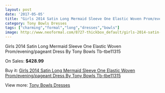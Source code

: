 ```yaml
---
layout: post
date: '2017-05-05'
title: "Girls 2014 Satin Long Mermaid Sleeve One Elastic Woven Prom/evening/pageant Dress By Tony Bowls Tb-tbe11315"
category: Tony Bowls Dresses
tags: ["charming","formal","long","dresses","bowls"]
image: http://www.neoformal.com/8727-thickbox_default/girls-2014-satin-long-mermaid-sleeve-one-elastic-woven-prom-evening-pageant-dress-by-tony-bowls-tb-tbe11315.jpg
---
```

Girls 2014 Satin Long Mermaid Sleeve One Elastic Woven Prom/evening/pageant Dress By Tony Bowls Tb-tbe11315

On Sales: **$428.99**
<a href="https://www.neoformal.com/en/tony-bowls-dresses/3074-girls-2014-satin-long-mermaid-sleeve-one-elastic-woven-prom-evening-pageant-dress-by-tony-bowls-tb-tbe11315.html"><amp-img layout="responsive" width="600" height="600" src="//www.neoformal.com/8727-thickbox_default/girls-2014-satin-long-mermaid-sleeve-one-elastic-woven-prom-evening-pageant-dress-by-tony-bowls-tb-tbe11315.jpg" alt="Girls 2014 Satin Long Mermaid Sleeve One Elastic Woven Prom/evening/pageant Dress By Tony Bowls Tb-tbe11315 0" /></a>
<a href="https://www.neoformal.com/en/tony-bowls-dresses/3074-girls-2014-satin-long-mermaid-sleeve-one-elastic-woven-prom-evening-pageant-dress-by-tony-bowls-tb-tbe11315.html"><amp-img layout="responsive" width="600" height="600" src="//www.neoformal.com/8731-thickbox_default/girls-2014-satin-long-mermaid-sleeve-one-elastic-woven-prom-evening-pageant-dress-by-tony-bowls-tb-tbe11315.jpg" alt="Girls 2014 Satin Long Mermaid Sleeve One Elastic Woven Prom/evening/pageant Dress By Tony Bowls Tb-tbe11315 1" /></a>
<a href="https://www.neoformal.com/en/tony-bowls-dresses/3074-girls-2014-satin-long-mermaid-sleeve-one-elastic-woven-prom-evening-pageant-dress-by-tony-bowls-tb-tbe11315.html"><amp-img layout="responsive" width="600" height="600" src="//www.neoformal.com/8730-thickbox_default/girls-2014-satin-long-mermaid-sleeve-one-elastic-woven-prom-evening-pageant-dress-by-tony-bowls-tb-tbe11315.jpg" alt="Girls 2014 Satin Long Mermaid Sleeve One Elastic Woven Prom/evening/pageant Dress By Tony Bowls Tb-tbe11315 2" /></a>
<a href="https://www.neoformal.com/en/tony-bowls-dresses/3074-girls-2014-satin-long-mermaid-sleeve-one-elastic-woven-prom-evening-pageant-dress-by-tony-bowls-tb-tbe11315.html"><amp-img layout="responsive" width="600" height="600" src="//www.neoformal.com/8729-thickbox_default/girls-2014-satin-long-mermaid-sleeve-one-elastic-woven-prom-evening-pageant-dress-by-tony-bowls-tb-tbe11315.jpg" alt="Girls 2014 Satin Long Mermaid Sleeve One Elastic Woven Prom/evening/pageant Dress By Tony Bowls Tb-tbe11315 3" /></a>
<a href="https://www.neoformal.com/en/tony-bowls-dresses/3074-girls-2014-satin-long-mermaid-sleeve-one-elastic-woven-prom-evening-pageant-dress-by-tony-bowls-tb-tbe11315.html"><amp-img layout="responsive" width="600" height="600" src="//www.neoformal.com/8728-thickbox_default/girls-2014-satin-long-mermaid-sleeve-one-elastic-woven-prom-evening-pageant-dress-by-tony-bowls-tb-tbe11315.jpg" alt="Girls 2014 Satin Long Mermaid Sleeve One Elastic Woven Prom/evening/pageant Dress By Tony Bowls Tb-tbe11315 4" /></a>

Buy it: [Girls 2014 Satin Long Mermaid Sleeve One Elastic Woven Prom/evening/pageant Dress By Tony Bowls Tb-tbe11315](https://www.neoformal.com/en/tony-bowls-dresses/3074-girls-2014-satin-long-mermaid-sleeve-one-elastic-woven-prom-evening-pageant-dress-by-tony-bowls-tb-tbe11315.html "Girls 2014 Satin Long Mermaid Sleeve One Elastic Woven Prom/evening/pageant Dress By Tony Bowls Tb-tbe11315")

View more: [Tony Bowls Dresses](https://www.neoformal.com/en/33-tony-bowls-dresses "Tony Bowls Dresses")